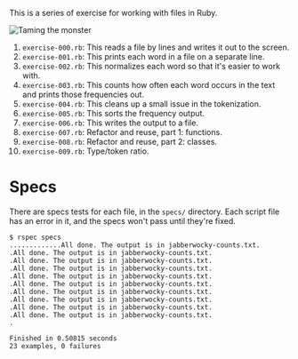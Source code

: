 
This is a series of exercise for working with files in Ruby.

![Taming the monster](/erochest/ruby-file-exercises/raw/master/imgs/jabberwocky.jpg)

 1. `exercise-000.rb`: This reads a file by lines and writes it out to the
    screen.
 1. `exercise-001.rb`: This prints each word in a file on a separate line.
 1. `exercise-002.rb`: This normalizes each word so that it's easier to work
    with.
 1. `exercise-003.rb`: This counts how often each word occurs in the text and
    prints those frequencies out.
 1. `exercise-004.rb`: This cleans up a small issue in the tokenization.
 1. `exercise-005.rb`: This sorts the frequency output.
 1. `exercise-006.rb`: This writes the output to a file.
 1. `exercise-007.rb`: Refactor and reuse, part 1: functions.
 1. `exercise-008.rb`: Refactor and reuse, part 2: classes.
 1. `exercise-009.rb`: Type/token ratio.

# Specs

There are specs tests for each file, in the `specs/` directory. Each script
file has an error in it, and the specs won't pass until they're fixed.

    $ rspec specs
    .............All done. The output is in jabberwocky-counts.txt.
    .All done. The output is in jabberwocky-counts.txt.
    .All done. The output is in jabberwocky-counts.txt.
    .All done. The output is in jabberwocky-counts.txt.
    .All done. The output is in jabberwocky-counts.txt.
    .All done. The output is in jabberwocky-counts.txt.
    .All done. The output is in jabberwocky-counts.txt.
    .All done. The output is in jabberwocky-counts.txt.
    .All done. The output is in jabberwocky-counts.txt.
    .All done. The output is in jabberwocky-counts.txt.
    .

    Finished in 0.50815 seconds
    23 examples, 0 failures

